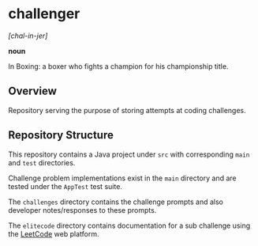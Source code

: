 # challenger
*[chal-in-jer]*

**noun**

In Boxing: a boxer who fights a champion for his championship title.
## Overview
Repository serving the purpose of storing attempts at coding challenges.
## Repository Structure
This repository contains a Java project under `src` with corresponding `main` and `test` directories.

Challenge problem implementations exist in the `main` directory and are tested under the `AppTest` test suite.


The `challenges` directory contains the challenge prompts and also developer notes/responses to these prompts.

The `elitecode` directory contains documentation for a sub challenge using the [LeetCode](https://leetcode.com/) web platform.
